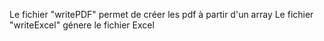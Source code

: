 Le fichier "writePDF" permet de créer les pdf à partir d'un array
Le fichier "writeExcel" génere le fichier Excel
